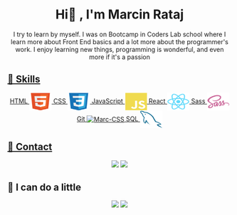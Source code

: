 <div align="center">
  <h1>Hi👋 , I'm Marcin Rataj </h1>
  <p>I try to learn by myself. I was on Bootcamp in Coders Lab school where I learn more about Front End basics and a lot more about the programmer's work. I enjoy learning new things, programming is wonderful, and even more if it's a passion</p>
</div>
<div align="center">
  <a href="https://github.com/marcinrataj">
<!--   <img height="180em" src="https://github-readme-stats.vercel.app/api/top-langs/?username=marcinrataj&theme=dracula"/> -->
<!--  <img height="150em" src="https://github-readme-stats.vercel.app/api/top-langs/?username=marcinrataj&layout=compact&langs_count=7&theme=dracula"/> -->
<!--  <img height="150em" src="https://github-readme-stats.vercel.app/api?username=marcinrataj&theme=dracula&show_icons=true"/> -->
</div>
    <div>
      <h2> 🚀 Skills </h2>
      </div>
<div align="center">
   <p>HTML <img align="center" alt="Marc-HTML" height="40" width="50" src="https://raw.githubusercontent.com/devicons/devicon/master/icons/html5/html5-original.svg">
   CSS <img align="center" alt="Marc-HTML" height="40" width="50" src="https://raw.githubusercontent.com/devicons/devicon/master/icons/css3/css3-original.svg">
   JavaScript <img align="center" alt="Marc-Js" height="40" width="50" src="https://raw.githubusercontent.com/devicons/devicon/master/icons/javascript/javascript-plain.svg">
   React <img align="center" alt="Marc-React" height="40" width="50" src="https://raw.githubusercontent.com/devicons/devicon/master/icons/react/react-original.svg">
   Sass <img align="center" alt="Marc-CSS" height="40" width="50" src="https://raw.githubusercontent.com/devicons/devicon/master/icons/sass/sass-original.svg">
   Git <img align="center" alt="Marc-CSS" height="40" width="50" src="https://www.vectorlogo.zone/logos/git-scm/git-scm-icon.svg">
   SQL <img align="center" alt="Marc-CSS" height="40" width="50" src="https://raw.githubusercontent.com/devicons/devicon/master/icons/mysql/mysql-original.svg">
<!--    Firebase <img align="center" alt="Marc-CSS" height="40" width="50" src="https://www.vectorlogo.zone/logos/firebase/firebase-icon.svg"> -->
</div>
   <div>
   <h2>📱 Contact</h2>
     <p align="center">
   <a href = "mailto:marcinrataj0@gmail.com "><img src="https://img.shields.io/badge/-Gmail-%23333?style=for-the-badge&logo=gmail&logoColor=white" target="_blank"></a>
   <a href="https://www.linkedin.com/in/marcin-rataj-a5167b210/" target="_blank"><img src="https://img.shields.io/badge/-LinkedIn-%230077B5?style=for-the-badge&logo=linkedin&logoColor=white" target="_blank"></a> 
</div>
     <div>
   <h2>🎨 I can do a little</h2>
  <p align="center">
  <img src="https://aleen42.github.io/badges/src/photoshop.svg" target="_blank"></a>
  <img src="https://aleen42.github.io/badges/src/premiere.svg" target="_blank"></a> 
</div>
